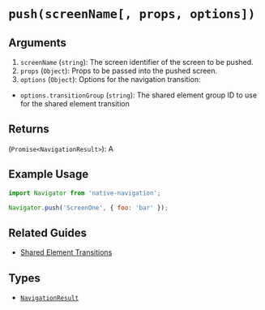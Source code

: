 # `push(screenName[, props, options])`

## Arguments

1. `screenName` (`string`): The screen identifier of the screen to be pushed.
2. `props` (`Object`): Props to be passed into the pushed screen.
3. `options` (`Object`): Options for the navigation transition:
  - `options.transitionGroup` (`string`): The shared element group ID to use for the shared element
  transition

## Returns

(`Promise<NavigationResult>`): A 

## Example Usage

```js
import Navigator from 'native-navigation';

Navigator.push('ScreenOne', { foo: 'bar' });
```


## Related Guides

- [Shared Element Transitions](/docs/guides/shared-element-transitions.md)


## Types

- [`NavigationResult`](/docs/types/NavigationResult.md)
